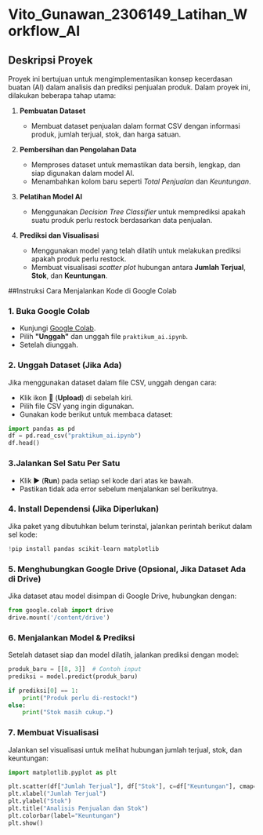 # Vito_Gunawan_2306149_Latihan_Workflow_AI
## Deskripsi Proyek  
Proyek ini bertujuan untuk mengimplementasikan konsep kecerdasan buatan (AI) dalam analisis dan prediksi penjualan produk. Dalam proyek ini, dilakukan beberapa tahap utama:  

1. **Pembuatan Dataset**  
   - Membuat dataset penjualan dalam format CSV dengan informasi produk, jumlah terjual, stok, dan harga satuan.  

2. **Pembersihan dan Pengolahan Data**  
   - Memproses dataset untuk memastikan data bersih, lengkap, dan siap digunakan dalam model AI.  
   - Menambahkan kolom baru seperti *Total Penjualan* dan *Keuntungan*.  

3. **Pelatihan Model AI**  
   - Menggunakan *Decision Tree Classifier* untuk memprediksi apakah suatu produk perlu restock berdasarkan data penjualan.  

4. **Prediksi dan Visualisasi**  
   - Menggunakan model yang telah dilatih untuk melakukan prediksi apakah produk perlu restock.  
   - Membuat visualisasi *scatter plot* hubungan antara **Jumlah Terjual**, **Stok**, dan **Keuntungan**.


##Instruksi Cara Menjalankan Kode di Google Colab  
### 1️. Buka Google Colab  
- Kunjungi [Google Colab](https://colab.research.google.com/).  
- Pilih **"Unggah"** dan unggah file `praktikum_ai.ipynb`.  
- Setelah diunggah.  

### 2️. Unggah Dataset (Jika Ada)  
Jika menggunakan dataset dalam file CSV, unggah dengan cara:  
- Klik ikon 📎 (**Upload**) di sebelah kiri.  
- Pilih file CSV yang ingin digunakan.  
- Gunakan kode berikut untuk membaca dataset:  

```python
import pandas as pd  
df = pd.read_csv("praktikum_ai.ipynb")
df.head()
```

### 3️.Jalankan Sel Satu Per Satu  
- Klik ▶ (**Run**) pada setiap sel kode dari atas ke bawah.  
- Pastikan tidak ada error sebelum menjalankan sel berikutnya.  

### 4️. Install Dependensi (Jika Diperlukan)  
Jika paket yang dibutuhkan belum terinstal, jalankan perintah berikut dalam sel kode:  

```python
!pip install pandas scikit-learn matplotlib  
```

### 5️. Menghubungkan Google Drive (Opsional, Jika Dataset Ada di Drive)  
Jika dataset atau model disimpan di Google Drive, hubungkan dengan:  

```python
from google.colab import drive  
drive.mount('/content/drive')  
```

### 6️. Menjalankan Model & Prediksi  
Setelah dataset siap dan model dilatih, jalankan prediksi dengan model:  

```python
produk_baru = [[8, 3]]  # Contoh input  
prediksi = model.predict(produk_baru)  

if prediksi[0] == 1:  
    print("Produk perlu di-restock!")  
else:  
    print("Stok masih cukup.")  
```

### 7️. Membuat Visualisasi  
Jalankan sel visualisasi untuk melihat hubungan jumlah terjual, stok, dan keuntungan:  

```python
import matplotlib.pyplot as plt  

plt.scatter(df["Jumlah Terjual"], df["Stok"], c=df["Keuntungan"], cmap="coolwarm")  
plt.xlabel("Jumlah Terjual")  
plt.ylabel("Stok")  
plt.title("Analisis Penjualan dan Stok")  
plt.colorbar(label="Keuntungan")  
plt.show()
